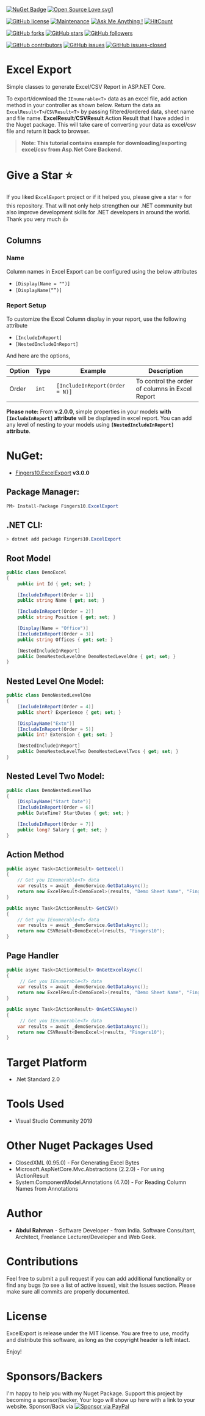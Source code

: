 [![NuGet Badge](https://buildstats.info/nuget/fingers10.excelexport)](https://www.nuget.org/packages/fingers10.excelexport/)
[![Open Source Love svg1](https://badges.frapsoft.com/os/v1/open-source.svg?v=103)](https://github.com/fingers10/open-source-badges/)

[![GitHub license](https://img.shields.io/github/license/fingers10/ExcelExport.svg)](https://github.com/fingers10/ExcelExport/blob/master/LICENSE)
[![Maintenance](https://img.shields.io/badge/Maintained%3F-yes-green.svg)](https://GitHub.com/fingers10/ExcelExport/graphs/commit-activity)
[![Ask Me Anything !](https://img.shields.io/badge/Ask%20me-anything-1abc9c.svg)](https://GitHub.com/fingers10/ExcelExport)
[![HitCount](http://hits.dwyl.io/fingers10/badges.svg)](http://hits.dwyl.io/fingers10/badges)

[![GitHub forks](https://img.shields.io/github/forks/fingers10/ExcelExport.svg?style=social&label=Fork)](https://GitHub.com/fingers10/ExcelExport/network/)
[![GitHub stars](https://img.shields.io/github/stars/fingers10/ExcelExport.svg?style=social&label=Star)](https://GitHub.com/fingers10/ExcelExport/stargazers/)
[![GitHub followers](https://img.shields.io/github/followers/fingers10.svg?style=social&label=Follow)](https://github.com/fingers10?tab=followers)

[![GitHub contributors](https://img.shields.io/github/contributors/fingers10/ExcelExport.svg)](https://GitHub.com/fingers10/ExcelExport/graphs/contributors/)
[![GitHub issues](https://img.shields.io/github/issues/fingers10/ExcelExport.svg)](https://GitHub.com/fingers10/ExcelExport/issues/)
[![GitHub issues-closed](https://img.shields.io/github/issues-closed/fingers10/ExcelExport.svg)](https://GitHub.com/fingers10/ExcelExport/issues?q=is%3Aissue+is%3Aclosed)

# Excel Export
Simple classes to generate Excel/CSV Report in ASP.NET Core.

To export/download the `IEnumerable<T>` data as an excel file, add action method in your controller as shown below. Return the data as `ExcelResult<T>`/`CSVResult<T>` by passing filtered/ordered data, sheet name and file name. **ExcelResult**/**CSVResult** Action Result that I have added in the Nuget package. This will take care of converting your data as excel/csv file and return it back to browser.

>**Note: This tutorial contains example for downloading/exporting excel/csv from Asp.Net Core Backend.**

# Give a Star ⭐️
If you liked `ExcelExport` project or if it helped you, please give a star ⭐️ for this repository. That will not only help strengthen our .NET community but also improve development skills for .NET developers in around the world. Thank you very much 👍

## Columns 
### Name
Column names in Excel Export can be configured using the below attributes
* `[Display(Name = "")]`
* `[DisplayName(“”)]`

### Report Setup
To customize the Excel Column display in your report, use the following attribute
* `[IncludeInReport]`
* `[NestedIncludeInReport]`

And here are the options,

|Option |Type    |Example                                  |Description|
|-------|--------|-----------------------------------------|-----------|
|Order  |`int`   |`[IncludeInReport(Order = N)]`           |To control the order of columns in Excel Report|

**Please note:** From **v.2.0.0**, simple properties in your models **with `[IncludeInReport]` attribute** will be displayed in excel report. You can add any level of nesting to your models using **`[NestedIncludeInReport]` attribute**.

# NuGet:
* [Fingers10.ExcelExport](https://www.nuget.org/packages/Fingers10.ExcelExport/) **v3.0.0**

## Package Manager:
```c#
PM> Install-Package Fingers10.ExcelExport
```

## .NET CLI:
```c#
> dotnet add package Fingers10.ExcelExport
```

## Root Model

```c#
public class DemoExcel
{
    public int Id { get; set; }

    [IncludeInReport(Order = 1)]
    public string Name { get; set; }

    [IncludeInReport(Order = 2)]
    public string Position { get; set; }

    [Display(Name = "Office")]
    [IncludeInReport(Order = 3)]
    public string Offices { get; set; }

    [NestedIncludeInReport]
    public DemoNestedLevelOne DemoNestedLevelOne { get; set; }
}
```

## Nested Level One Model:

```c#
public class DemoNestedLevelOne
{
    [IncludeInReport(Order = 4)]
    public short? Experience { get; set; }

    [DisplayName("Extn")]
    [IncludeInReport(Order = 5)]
    public int? Extension { get; set; }

    [NestedIncludeInReport]
    public DemoNestedLevelTwo DemoNestedLevelTwos { get; set; }
}
```

## Nested Level Two Model:

```c#
public class DemoNestedLevelTwo
{
    [DisplayName("Start Date")]
    [IncludeInReport(Order = 6)]
    public DateTime? StartDates { get; set; }

    [IncludeInReport(Order = 7)]
    public long? Salary { get; set; }
}
```

## Action Method
 
```c#
public async Task<IActionResult> GetExcel()
{
    // Get you IEnumerable<T> data
    var results = await _demoService.GetDataAsync();
    return new ExcelResult<DemoExcel>(results, "Demo Sheet Name", "Fingers10");
}

public async Task<IActionResult> GetCSV()
{
    // Get you IEnumerable<T> data
    var results = await _demoService.GetDataAsync();
    return new CSVResult<DemoExcel>(results, "Fingers10");
}
```
 
## Page Handler
 
```c#
public async Task<IActionResult> OnGetExcelAsync()
{
     // Get you IEnumerable<T> data
    var results = await _demoService.GetDataAsync();
    return new ExcelResult<DemoExcel>(results, "Demo Sheet Name", "Fingers10");
}

public async Task<IActionResult> OnGetCSVAsync()
{
     // Get you IEnumerable<T> data
    var results = await _demoService.GetDataAsync();
    return new CSVResult<DemoExcel>(results, "Fingers10");
}
```

# Target Platform
* .Net Standard 2.0
 
# Tools Used
* Visual Studio Community 2019
 
# Other Nuget Packages Used
* ClosedXML (0.95.0) - For Generating Excel Bytes
* Microsoft.AspNetCore.Mvc.Abstractions (2.2.0) - For using IActionResult
* System.ComponentModel.Annotations (4.7.0) - For Reading Column Names from Annotations
 
# Author
* **Abdul Rahman** - Software Developer - from India. Software Consultant, Architect, Freelance Lecturer/Developer and Web Geek.  
 
# Contributions
Feel free to submit a pull request if you can add additional functionality or find any bugs (to see a list of active issues), visit the  Issues section. Please make sure all commits are properly documented.
  
# License
ExcelExport is release under the MIT license. You are free to use, modify and distribute this software, as long as the copyright header is left intact.

Enjoy!

# Sponsors/Backers
I'm happy to help you with my Nuget Package. Support this project by becoming a sponsor/backer. Your logo will show up here with a link to your website. Sponsor/Back via  [![Sponsor via PayPal](https://www.paypalobjects.com/webstatic/mktg/Logo/pp-logo-100px.png)](https://paypal.me/arsmsi)
